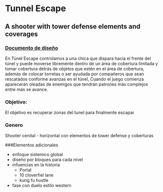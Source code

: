 # Tunnel Escape
## A shooter with tower defense elements and coverages

### [Documento de diseño](https://app.nuclino.com/Research-and-Development1/Game-design/Game-overview-1efab2da-a7ea-4d71-a6b7-97e15e440891)

En Túnel Escape controlamos a una chica que dispara hacia el frente del túnel
y puede moverse libremente dentro de un área de cobertura limitada y tomar
cobertura detrás de objetos que estén en el área de cobertura, además de 
colocar torretas o ser ayudada por compañeros que sean rescatados conforme
avanzas en el túnel, Cuando el juego comienza aparecerán oleadas de enemigos
que tendrán patrones más complejos entre más se avance.

### Objetivo:
El objetivo es recuperar zonas del tunel para finalmente escapar

### Genero
Shooter cenital - horizontal con elementos de tower defense y coberturas

###Elementos adicionales

- enfoque sistemico global
- diseño por bloques para cada nivel
- infuencias en la historia
    * Portal
    * 10 cloverfiel lane
    * kung fu hustle 
- fase con duelo estilo western